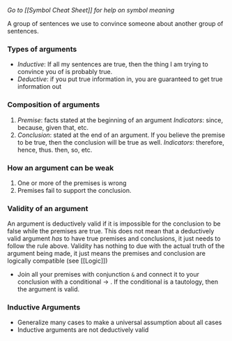 *Go to [[Symbol Cheat Sheet]] for help on symbol meaning* 

A group of sentences we use to convince someone about another group of sentences.

### Types of arguments
- _Inductive_: If all my sentences are true, then the thing I am trying to convince you of is probably true.
- _Deductive_: if you put true information in, you are guaranteed to get true information out
### Composition of arguments
1. _Premise_: facts stated at the beginning of an argument
		_Indicators_: since, because, given that, etc.
2. _Conclusion_: stated at the end of an argument. If you believe the premise to be true, then the conclusion will be true as well.
		_Indicators_: therefore, hence, thus. then, so, etc.
		
### How an argument can be weak

1.  One or more of the premises is wrong
2. Premises fail to support the conclusion. 

### Validity of an argument
An argument is deductively valid if it is impossible for the conclusion to be false while the premises are true. 
This does not mean that a deductively valid argument *has* to have true premises and conclusions, it just needs to follow the rule above.
Validity has nothing to due with the actual truth of the argument being made, it just means the premises and conclusion are logically compatible (see [[Logic]])
- Join all your premises with conjunction `&` and connect it to your conclusion with a conditional $\rightarrow$ . If the conditional is a tautology, then the argument is valid.

### Inductive Arguments
- Generalize many cases to make a universal assumption about all cases
- Inductive arguments are not deductively valid